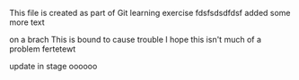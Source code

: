 This file is created as part of Git learning exercise
fdsfsdsdfdsf
added some more text

on a brach
This is bound to cause trouble
I hope this isn't much of a problem
fertetewt

update in stage
oooooo
